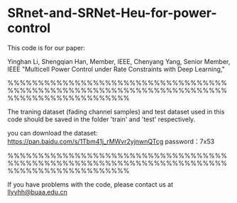 # SRnet-and-SRNet-Heu-for-power-control

This code is for our paper:

Yinghan Li, Shengqian Han, Member, IEEE, Chenyang Yang, Senior Member, IEEE "Multicell Power Control under Rate Constraints with Deep Learning," 

%%%%%%%%%%%%%%%%%%%%%%%%%%%%%%%%%%%%%%%%%%%%%%%%%%%%%%%%%%%%%%%%%%%%%%%%%%%%%%%%%%%%%%%%%%%%

The traning dataset (fading channel samples) and test dataset used in this code should be saved in the  folder 'train' and 'test' respectively.

you can download the dataset: https://pan.baidu.com/s/1Tbm41j_rMWvr2yjnwnQTcg  password：7x53




%%%%%%%%%%%%%%%%%%%%%%%%%%%%%%%%%%%%%%%%%%%%%%%%%%%%%%%%%%%%%%%%%%%%%%%%%%%%%%%%%%%%%%%%%%%%

If you have problems with the code, please contact us at llyyhh@buaa.edu.cn

